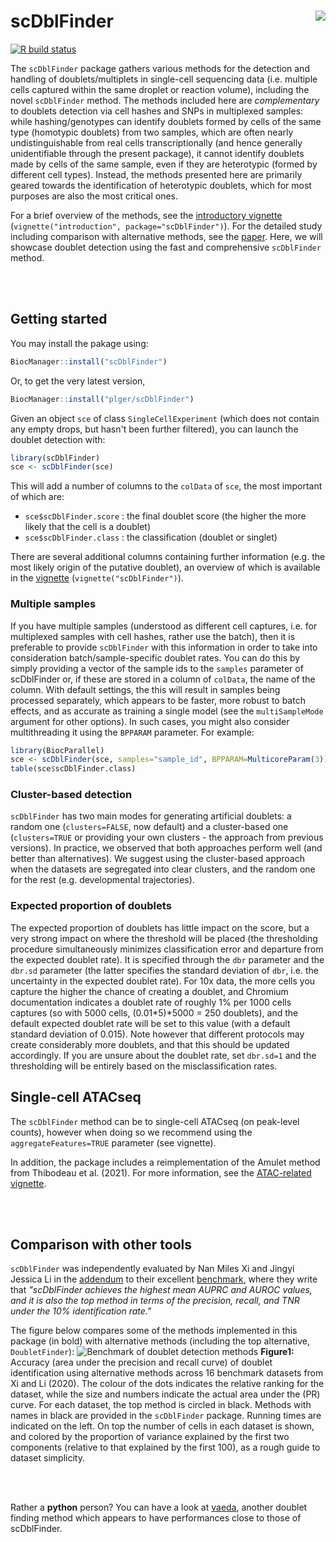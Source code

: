 # scDblFinder <img align="right" style="margin-left: 20px; margin-bottom: 10px;" src="https://raw.githubusercontent.com/plger/scDblFinder/devel/inst/docs/sticker.svg"/>

[![R build status](https://github.com/plger/scDblFinder/workflows/R-CMD-check/badge.svg)](https://github.com/plger/scDblFinder/actions)


The `scDblFinder` package gathers various methods for the detection and handling of doublets/multiplets in single-cell sequencing data (i.e. multiple cells captured within the same droplet or reaction volume), including the novel `scDblFinder` method.
The methods included here are _complementary_ to doublets detection via cell hashes and SNPs in multiplexed samples: while hashing/genotypes can identify doublets formed by cells of the same type (homotypic doublets) from two samples, which are often nearly undistinguishable from real cells transcriptionally (and hence generally unidentifiable through the present package), it cannot identify doublets made by cells of the same sample, even if they are heterotypic (formed by different cell types). Instead, the methods presented here are primarily geared towards the identification of heterotypic doublets, which for most purposes are also the most critical ones.

For a brief overview of the methods, see the [introductory vignette](https://plger.github.io/scDblFinder/articles/introduction.html) (`vignette("introduction", package="scDblFinder")`). For the detailed study including comparison with alternative methods, see the [paper](https://doi.org/10.12688/f1000research.73600.2). Here, we will showcase doublet detection using the fast and comprehensive `scDblFinder` method.

<br/><br/>

## Getting started

You may install the pakage using:
```r
BiocManager::install("scDblFinder")
```
Or, to get the very latest version,
```r
BiocManager::install("plger/scDblFinder")
```

Given an object `sce` of class `SingleCellExperiment` (which does not contain any empty drops, but hasn't been further filtered), you can launch the doublet detection with:

```r
library(scDblFinder)
sce <- scDblFinder(sce)
```

This will add a number of columns to the `colData` of `sce`, the most important of which are:

* `sce$scDblFinder.score` : the final doublet score (the higher the more likely that the cell is a doublet)
* `sce$scDblFinder.class` : the classification (doublet or singlet)

There are several additional columns containing further information (e.g. the most likely origin of the putative doublet), an overview of which is available in the [vignette](https://plger.github.io/scDblFinder/articles/scDblFinder.html) (`vignette("scDblFinder")`).

### Multiple samples

If you have multiple samples (understood as different cell captures, i.e. for multiplexed samples with cell hashes, rather use the batch), then it is preferable to provide `scDblFinder` with this information in order to take into consideration batch/sample-specific doublet rates. You can do this by simply providing a vector of the sample ids to the `samples` parameter of scDblFinder or, if these are stored in a column of `colData`, the name of the column. With default settings, the this will result in samples being processed separately, which appears to be faster, more robust to batch effects, and as accurate as training a single model (see the `multiSampleMode` argument for other options).
In such cases, you might also consider multithreading it using the `BPPARAM` parameter. For example:

```r
library(BiocParallel)
sce <- scDblFinder(sce, samples="sample_id", BPPARAM=MulticoreParam(3))
table(sce$scDblFinder.class)
```

### Cluster-based detection

`scDblFinder` has two main modes for generating artificial doublets: a random one (`clusters=FALSE`, now default) and a cluster-based one (`clusters=TRUE` or providing your own clusters - the approach from previous versions).
In practice, we observed that both approaches perform well (and better than alternatives).
We suggest using the cluster-based approach when the datasets are segregated into clear clusters, and the random one for the rest (e.g. developmental trajectories).

### Expected proportion of doublets

The expected proportion of doublets has little impact on the score, but a very strong impact on where the threshold will be placed (the thresholding procedure simultaneously minimizes classification error and departure from the expected doublet rate). It is specified through the `dbr` parameter and the `dbr.sd` parameter (the latter specifies the standard deviation of `dbr`, i.e. the uncertainty in the expected doublet rate). For 10x data, the more cells you capture the higher the chance of creating a doublet, and Chromium documentation indicates a doublet rate of roughly 1\% per 1000 cells captures (so with 5000 cells, (0.01\*5)\*5000 = 250 doublets), and the default expected doublet rate will be set to this value (with a default standard deviation of 0.015). Note however that different protocols may create considerably more doublets, and that this should be updated accordingly. If you are unsure about the doublet rate, set `dbr.sd=1` and the thresholding will be entirely based on the misclassification rates.

## Single-cell ATACseq

The `scDblFinder` method can be to single-cell ATACseq (on peak-level counts), however when doing so we recommend using the `aggregateFeatures=TRUE` parameter (see vignette).

In addition, the package includes a reimplementation of the Amulet method from Thibodeau et al. (2021). For more information, see the [ATAC-related vignette](https://plger.github.io/scDblFinder/articles/scATAC.html).

<br/><br/>

## Comparison with other tools

`scDblFinder` was independently evaluated by Nan Miles Xi and Jingyi Jessica Li in the [addendum](https://arxiv.org/abs/2101.08860) to their excellent [benchmark](https://doi.org/10.1016/j.cels.2020.11.008), where they write that _"scDblFinder achieves the highest mean AUPRC and AUROC values, and it is also the top method in terms of the precision, recall, and TNR under the 10% identification rate."_ 

The figure below compares some of the methods implemented in this package (in bold) with alternative methods (including the top alternative, `DoubletFinder`):
<img src="https://raw.githubusercontent.com/plger/scDblFinder/devel/inst/docs/scDblFinder_comparison.png" alt="Benchmark of doublet detection methods"/>
**Figure1:** Accuracy (area under the precision and recall curve) of doublet identification using alternative methods across 16 benchmark datasets from Xi and Li (2020). The colour of the dots indicates the relative ranking for the dataset, while the size and numbers indicate the actual area under the (PR) curve. For each dataset, the top method is circled in black. Methods with names in black are provided in the `scDblFinder` package. Running times are indicated on the left. On top the number of cells in each dataset is shown, and colored by the proportion of variance explained by the first two components (relative to that explained by the first 100), as a rough guide to dataset simplicity.


<br/><br/>

Rather a <b>python</b> person? You can have a look at [vaeda](https://doi.org/10.12688/f1000research.73600.2), another doublet finding method which appears to have performances close to those of scDblFinder.
